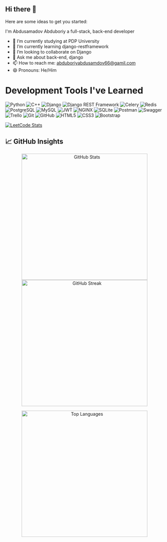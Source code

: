 ## Hi there 👋

Here are some ideas to get you started:

I'm Abdusamadov Abduboriy a full-stack, back-end developer

- 🔭 I’m currently studying at PDP University
- 🌱 I’m currently learning django-restframework
- 👯 I’m looking to collaborate on Django
- 💬 Ask me about back-end, django
- 📫 How to reach me: abduboriyabdusamdov66@gamil.com
- 😄 Pronouns: He/Him

# Development Tools I've Learned

![Python](https://img.shields.io/badge/Python-3776AB?style=flat-square&logo=python&logoColor=white)
![C++](https://img.shields.io/badge/C%2B%2B-00599C?style=flat-square&logo=c%2B%2B&logoColor=white)
![Django](https://img.shields.io/badge/Django-092E20?style=flat-square&logo=django&logoColor=white)
![Django REST Framework](https://img.shields.io/badge/Django%20REST%20Framework-3E8E41?style=flat-square&logo=django&logoColor=white)
![Celery](https://img.shields.io/badge/Celery-37814A?style=flat-square&logo=celery&logoColor=white)
![Redis](https://img.shields.io/badge/Redis-DC382D?style=flat-square&logo=redis&logoColor=white)
![PostgreSQL](https://img.shields.io/badge/PostgreSQL-336791?style=flat-square&logo=postgresql&logoColor=white)
![MySQL](https://img.shields.io/badge/MySQL-4479A1?style=flat-square&logo=mysql&logoColor=white)
![JWT](https://img.shields.io/badge/JWT-%2300BFFF?style=flat-square&logo=json-web-tokens)
![NGINX](https://img.shields.io/badge/NGINX-%2300BFFF?style=flat-square&logo=nginx)
![SQLite](https://img.shields.io/badge/SQLite-%233B8EB5?style=flat-square&logo=sqlite)
![Postman](https://img.shields.io/badge/Postman-DC382D?style=flat-square&logo=postman)
![Swagger](https://img.shields.io/badge/Swagger-%238CCB3F?style=flat-square&logo=swagger)
![Trello](https://img.shields.io/badge/Trello-%2300BFFF?style=flat-square&logo=trello)
![Git](https://img.shields.io/badge/Git-%23FF6C37?style=flat-square&logo=git)
![GitHub](https://img.shields.io/badge/GitHub-black?style=flat-square&logo=github)
![HTML5](https://img.shields.io/badge/HTML5-E34F26?style=flat-square&logo=html5&logoColor=white)
![CSS3](https://img.shields.io/badge/CSS3-1572B6?style=flat-square&logo=css3&logoColor=white)
![Bootstrap](https://img.shields.io/badge/Bootstrap-563D7C?style=flat-square&logo=bootstrap&logoColor=white)


[![LeetCode Stats](https://leetcard.jacoblin.cool/Gammbity?theme=dark&font=Noto%20Sans)](https://leetcode.com/Gammbity)
## 📈 GitHub Insights
<p align="center">
  <img src="https://github-readme-stats.vercel.app/api?username=Gammbity&show_icons=true&theme=dracula" alt="GitHub Stats" width="400"/>
  <img src="https://github-readme-streak-stats.herokuapp.com/?user=Gammbity&show_icons=true&theme=dracula" alt="GitHub Streak" width="400"/>
</p>
<p align="center">
  <img src="https://github-readme-stats.vercel.app/api/top-langs/?username=Gammbity&layout=compact&theme=dracula" alt="Top Languages" width="400"/>
</p>





